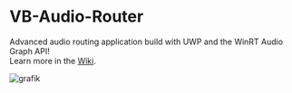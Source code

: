# VB-Audio-Router
Advanced audio routing application build with UWP and the WinRT Audio Graph API!   
Learn more in the [Wiki](https://github.com/ShortDevelopment/VB-Audio-Rooter/wiki).
   
![grafik](https://user-images.githubusercontent.com/55882808/132998304-699c1fe6-b862-423d-bee6-5555218d0e8a.png)
